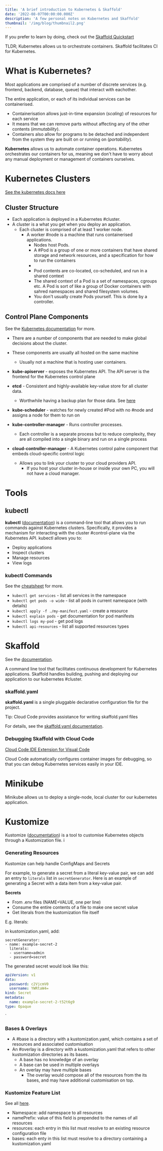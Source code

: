 ```yaml
---
title: 'A brief introduction to Kubernetes & Skaffold'
date: '2022-08-07T00:00:00.000Z'
description: 'A few personal notes on Kubernetes and Skaffold'
thumbnail: '/img/blog/thumbnail2.png'
---
```


If you prefer to learn by doing, check out the [Skaffold Quickstart](https://skaffold.dev/docs/quickstart)

TLDR; Kubernetes allows us to orchestrate containers. Skaffold facilitates CI for Kubernetes.

# What is Kubernetes? 
Most applications are comprised of a number of discrete services (e.g. frontend, backend, database, queue) that interact with eachother. 

The entire application, or each of its individual services can be containerised.  
- Containerisation allows just-in-time expansion (*scaling*) of resources for each service
- It means that we can remove parts without affecting any of the other contents (*immutability*). 
- Containers also allow for programs to be detached and independent from the system they are built on or running on (*portability*). 

**Kubernetes** allows us to automate container operations. Kubernetes orchestrates our containers for us, meaning we don't have to worry about any manual deployment or management of containers ourselves. 

# Kubernetes Clusters 
[See the kubernetes docs here](https://kubernetes.io/docs/concepts/overview/components/)

## Cluster Structure 
- Each application is deployed in a Kubernetes #cluster. 
- A cluster is a what you get when you deploy an application. 
	- Each cluster is comprised of at least 1 worker node.
		- A worker #node is a machine that runs containerised applications. 
			- Nodes host Pods. 
			- A #Pod is a group of one or more containers that have shared storage and network resources, and a specification for how to run the containers
			- 
			- Pod contents are co-located, co-scheduled, and run in a shared context 
			- The shared context of a Pod is a set of namespaces, cgroups etc. A Pod is sort of like a group of Docker containers with sahred namespaces and shared filesystem volumes. 
			- You don't usually create Pods yourself. This is done by a controller. 



## Control Plane Components

See the [Kubernetes documentation](https://kubernetes.io/docs/tasks/administer-cluster/configure-upgrade-etcd/#backing-up-an-etcd-cluster) for more. 
- There are a number of components that are needed to make global decisions about the cluster. 
- These components are usually all hosted on the same machine
	- Usually not a machine that is hosting user containers. 

- **kube-apiserver** - exposes the Kubernetes API. The API server is the frontend for the Kubernetes control plane
- **etcd** - Consistent and highly-available key-value store for all cluster data.
	- Worthwhile having a backup plan for those data. See [here](https://kubernetes.io/docs/tasks/administer-cluster/configure-upgrade-etcd/#backing-up-an-etcd-cluster)
- **kube-scheduler** - watches for newly created #Pod with no #node and assigns a node for them to run on 
- **kube-controller-manager** - Runs controller processes. 
	- Each controller is a separate process but to reduce complexity, they are all compiled into a single binary and run on a single process 
- **cloud-controller-manager** - A Kubernetes control palne component that embeds cloud-specific control logic
	- Allows you to link your cluster to your cloud providers API. 
		- If you host your cluster in-house or inside your own PC, you will not have a cloud manager.


# Tools

## kubectl
**kubectl** ([documentation](https://kubernetes.io/docs/reference/kubectl/)) is a command-line tool that allows you to run commands against Kubernetes clusters. Specifically, it provides a mechanism for interacting with the cluster #control-plane via the Kubernetes API. 
kubectl allows you to:
- Deploy applications
- Inspect clusters
- Manage resources
- View logs

### kubectl Commands
See the [cheatsheet](https://kubernetes.io/docs/reference/kubectl/cheatsheet/) for more. 
- `kubectl get services` - list all services in the namespace
- `kubectl get pods -o wide` - list all pods in current namespace (with details)
- `kubectl apply -f ./my-manifest.yaml` - create a resource
- `kubectl explain pods` - get documentation for pod manifests 
- `kubectl logs my-pod` - get pod logs 
- `kubectl api-resources` - list all supported resources types



# Skaffold
See the [documentation](https://skaffold.dev/docs/). 

A command line tool that facilitates continuous development for Kubernetes applications. Skaffold handles building, pushing and deploying our application to our kubernetes #cluster. 

### skaffold.yaml
**skaffold.yaml** is a single pluggable declarative configuration file for the project. 

Tip: Cloud Code provides assistance for writing skaffold.yaml files

For details, see the [skaffold.yaml documentation](https://skaffold.dev/docs/references/yaml/?version=v2beta29). 



### Debugging Skaffold with Cloud Code
[Cloud Code IDE Extension for Visual Code](https://skaffold.dev/docs/install/#managed-ide) 

Cloud Code automatically configures container images for debugging, so that you can debug Kubernetes services easily in your IDE. 

# Minikube
Minikube allows us to deploy a single-node, local cluster for our kubernetes application. 

# Kustomize
Kustomize ([documentation](https://kubernetes.io/docs/tasks/manage-kubernetes-objects/kustomization/)) is a tool to customise Kubernetes objects through a Kustomization file. i

### Generating Resources
Kustomize can help handle ConfigMaps and Secrets

For example, to generate a secret from a literal key-value pair, we can add an entry to `literals` list in `secretGenerator`. Here is an example of generating a Secret with a data item from a key-value pair.

**Secrets**
- From .env files (NAME=VALUE, one per line)
- Consume the entire contents of a file to make one secret value 
- Get literals from the kustomization file itself

E.g. literals: 

in kustomization.yaml, add:
```
secretGenerator:
- name: example-secret-2
  literals:
  - username=admin
  - password=secret
```

The generated secret would look like this: 
```yaml
apiVersion: v1
data:
  password: c2VjcmV0
  username: YWRtaW4=
kind: Secret
metadata:
  name: example-secret-2-t52t6g9
type: Opaque
```
`


### Bases & Overlays 
- A #base is a directory with a kustomization.yaml, which contains a set of resources and associated customisation
- An #overlay is a directory with a kustomization.yaml that refers to other kustomization directories as its bases. 
	- A base has no knowledge of an overlay
	- A base can be used in multiple overlays
	- An overlay may have multiple bases
		- The overlay would compose all of the resources from the its bases, and may have additional customisation on top. 

### Kustomize Feature List
See all [here](https://kubernetes.io/docs/tasks/manage-kubernetes-objects/kustomization/#kustomize-feature-list).

- Namespace: add namespace to all resources
- namePrefix: value of this field is prepended to the names of all resources
- resources: each entry in this list must resolve to an existing resource configuration file
- bases: each enty in this list must resolve to a directory containing a kustomization.yaml 


